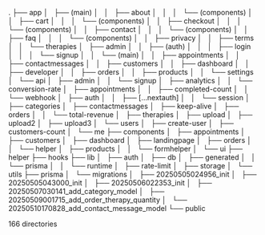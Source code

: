 .
├── app
│   ├── (main)
│   │   ├── about
│   │   │   └── (components)
│   │   ├── cart
│   │   │   └── (components)
│   │   ├── checkout
│   │   │   └── (components)
│   │   ├── contact
│   │   │   └── (components)
│   │   ├── faq
│   │   │   └── (components)
│   │   ├── privacy
│   │   ├── terms
│   │   └── therapies
│   ├── admin
│   │   ├── (auth)
│   │   │   ├── login
│   │   │   └── signup
│   │   └── (main)
│   │   ├── appointments
│   │   ├── contactmessages
│   │   ├── customers
│   │   ├── dashboard
│   │   ├── developer
│   │   ├── orders
│   │   ├── products
│   │   └── settings
│   └── api
│   ├── admin
│   │   └── signup
│   ├── analytics
│   │   └── conversion-rate
│   ├── appointments
│   │   ├── completed-count
│   │   └── webhook
│   ├── auth
│   │   ├── [...nextauth]
│   │   └── session
│   ├── categories
│   ├── contactmessages
│   ├── keep-alive
│   ├── orders
│   │   └── total-revenue
│   ├── therapies
│   ├── upload
│   ├── upload2
│   ├── upload3
│   └── users
│   ├── create-user
│   ├── customers-count
│   └── me
├── components
│   ├── appointments
│   ├── customers
│   ├── dashboard
│   ├── landingpage
│   ├── orders
│   │   └── helper
│   ├── products
│   │   └── formhelper
│   └── ui
├── helper
├── hooks
├── lib
│   ├── auth
│   ├── db
│   ├── generated
│   │   └── prisma
│   │   └── runtime
│   ├── rate-limit
│   ├── storage
│   └── utils
├── prisma
│   └── migrations
│   ├── 20250505024956_init
│   ├── 20250505043000_init
│   ├── 20250506022353_init
│   ├── 20250507030141_add_category_model
│   ├── 20250509001715_add_order_therapy_quantity
│   └── 20250510170828_add_contact_message_model
└── public

166 directories
